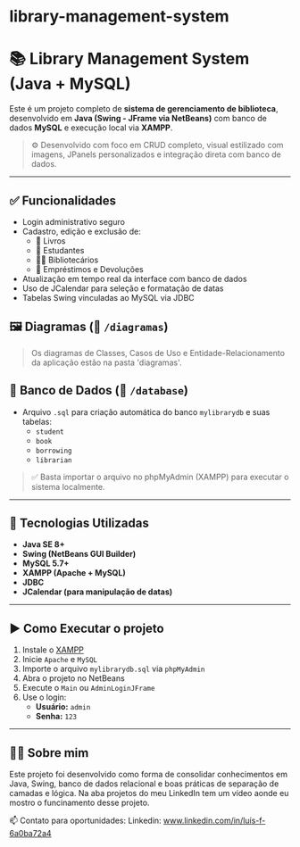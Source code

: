 # library-management-system

# 📚 Library Management System (Java + MySQL)

Este é um projeto completo de **sistema de gerenciamento de biblioteca**, desenvolvido em **Java (Swing - JFrame via NetBeans)** com banco de dados **MySQL** e execução local via **XAMPP**. 

> ⚙️ Desenvolvido com foco em CRUD completo, visual estilizado com imagens, JPanels personalizados e integração direta com banco de dados.

---

## ✅ Funcionalidades

- Login administrativo seguro
- Cadastro, edição e exclusão de:
  - 📖 Livros
  - 👤 Estudantes
  - 🧑‍💼 Bibliotecários
  - 🔄 Empréstimos e Devoluções
- Atualização em tempo real da interface com banco de dados
- Uso de JCalendar para seleção e formatação de datas
- Tabelas Swing vinculadas ao MySQL via JDBC

## 🖼️ Diagramas (📁 `/diagramas`)

> Os diagramas de Classes, Casos de Uso e Entidade-Relacionamento da aplicação estão na pasta 'diagramas'.


## 💾 Banco de Dados (📁 `/database`)

- Arquivo `.sql` para criação automática do banco `mylibrarydb` e suas tabelas:  
  - `student`
  - `book`
  - `borrowing`
  - `librarian`

> ✅ Basta importar o arquivo no phpMyAdmin (XAMPP) para executar o sistema localmente.

---

## 🧪 Tecnologias Utilizadas

- **Java SE 8+**
- **Swing (NetBeans GUI Builder)**
- **MySQL 5.7+**
- **XAMPP (Apache + MySQL)**
- **JDBC**
- **JCalendar (para manipulação de datas)**

---

## ▶️ Como Executar o projeto

1. Instale o [XAMPP](https://www.apachefriends.org/)
2. Inicie `Apache` e `MySQL`
3. Importe o arquivo `mylibrarydb.sql` via `phpMyAdmin`
4. Abra o projeto no NetBeans
5. Execute o `Main` ou `AdminLoginJFrame`
6. Use o login:
   - **Usuário:** `admin`
   - **Senha:** `123`

---

## 👨‍💻 Sobre mim

Este projeto foi desenvolvido como forma de consolidar conhecimentos em Java, Swing, banco de dados relacional e boas práticas de separação de camadas e lógica. Na aba projetos do meu LinkedIn tem um vídeo aonde eu mostro o funcinamento desse projeto.

📫 Contato para oportunidades: 
Linkedin: www.linkedin.com/in/luís-f-6a0ba72a4


